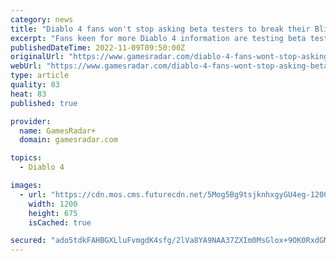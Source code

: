 ```yaml
---
category: news
title: "Diablo 4 fans won't stop asking beta testers to break their Blizzard contracts"
excerpt: "Fans keen for more Diablo 4 information are testing beta testers' commitments to their NDAs by asking questions about what they saw, just weeks after several players seemingly went against Blizzard's ..."
publishedDateTime: 2022-11-09T09:50:00Z
originalUrl: "https://www.gamesradar.com/diablo-4-fans-wont-stop-asking-beta-testers-to-break-their-blizzard-contracts/"
webUrl: "https://www.gamesradar.com/diablo-4-fans-wont-stop-asking-beta-testers-to-break-their-blizzard-contracts/"
type: article
quality: 83
heat: 83
published: true

provider:
  name: GamesRadar+
  domain: gamesradar.com

topics:
  - Diablo 4

images:
  - url: "https://cdn.mos.cms.futurecdn.net/5Mog5Bg9tsjknhxgyGU4eg-1200-80.jpg"
    width: 1200
    height: 675
    isCached: true

secured: "ado5tdkFAHBGXLluFvmgdK4sfg/2lVa8YA9NAA37ZXIm0MsGlox+9OK0RxdGM108L5OKLtMYy6xyUGR7i8WgIL49IBjq0v7yTZDZDIs6cRbEnP9wuL6UvYFogbWbB7UHMq7cLdRLdpXX0FUxeAND0L+u9shn5qhMql4d0jTt9BX1BsCDF/j7A10N4LHrUnl+k49bFbN82qJKPTvJJ6hrSg14SXrTbpRCt7E9FA98HXkEEL/gOb0K9GjlBJ9wpTHuEdakIaDRj5nEsci6Pd8+w1B50dWcufzxx1GDg04XH9OIIKQeHVF4ccD354tqu5yD31UWKET6GeGVxygbeVGBmYOvxAT4J/GP/Hqp+JfSCy0=;ho0KKI2NytSMv9nv/vUluQ=="
---
```


